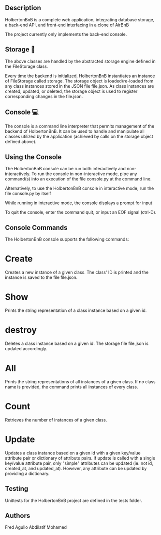 ## Description
HolbertonBnB is a complete web application, integrating database storage, a back-end API, and front-end interfacing in a clone of AirBnB

The project currently only implements the back-end console.

## Storage 🛄
The above classes are handled by the abstracted storage engine defined in the FileStorage class.

Every time the backend is initialized, HolbertonBnB instantiates an instance of FileStorage called storage. The storage object is loaded/re-loaded from any class instances stored in the JSON file file.json. As class instances are created, updated, or deleted, the storage object is used to register corresponding changes in the file.json.

## Console 💻
The console is a command line interpreter that permits management of the backend of HolbertonBnB. It can be used to handle and manipulate all classes utilized by the application (achieved by calls on the storage object defined above).

## Using the Console
The HolbertonBnB console can be run both interactively and non-interactively. To run the console in non-interactive mode, pipe any command(s) into an execution of the file console.py at the command line.

Alternatively, to use the HolbertonBnB console in interactive mode, run the file console.py by itself

While running in interactive mode, the console displays a prompt for input

To quit the console, enter the command quit, or input an EOF signal (ctrl-D).

## Console Commands
The HolbertonBnB console supports the following commands:
#  Create
Creates a new instance of a given class. The class' ID is printed and the instance is saved to the file file.json.

#  Show
Prints the string representation of a class instance based on a given id.

#  destroy
Deletes a class instance based on a given id. The storage file file.json is updated accordingly.

#  All
Prints the string representations of all instances of a given class. If no class name is provided, the command prints all instances of every class.

#  Count
Retrieves the number of instances of a given class.

#  Update
Updates a class instance based on a given id with a given key/value attribute pair or dictionary of attribute pairs. If update is called with a single key/value attribute pair, only "simple" attributes can be updated (ie. not id, created_at, and updated_at). However, any attribute can be updated by providing a dictionary.

## Testing
Unittests for the HolbertonBnB project are defined in the tests folder.

## Authors
Fred Agullo <MaxxyFred304>
Abdilatif Mohamed <abdullatif14> 
